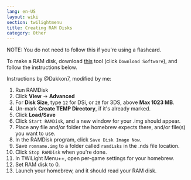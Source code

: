 ```yaml
---
lang: en-US
layout: wiki
section: twilightmenu
title: Creating RAM Disks
category: Other
---
```


NOTE: You do not need to follow this if you're using a flashcard.

To make a RAM disk, download [this](http://memory.dataram.com/products-and-services/software/ramdisk#freeware) tool (click `Download Software`), and follow the instructions below.

Instructions by @Dakkon7, modified by me:

1. Run RAMDisk
1. Click **View** -> **Advanced**
1. For **Disk Size**, type `12` for DSi, or `28` for 3DS, above **Max 1023 MB**.
1. Un-mark **Create TEMP Directory**, if it's already marked.
1. Click **Load/Save**
1. Click `Start RAMDisk`, and a new window for your .img should appear.
1. Place any file and/or folder the homebrew expects there, and/or file(s) you want to use.
1. In the RAMDisk program, click `Save Disk Image Now`.
1. Save `romname.img` to a folder called `ramdisks` in the .nds file location.
1. Click `Stop RAMDisk` when you're done.
1. In TWiLight Menu++, open per-game settings for your homebrew.
1. Set RAM disk to 0.
1. Launch your homebrew, and it should read your RAM disk.
